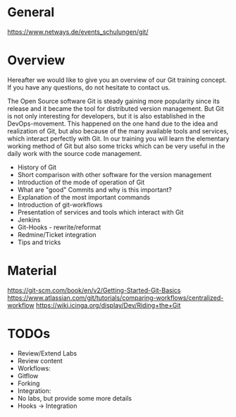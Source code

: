# General

https://www.netways.de/events_schulungen/git/

# Overview

Hereafter we would like to give you an overview of our Git training concept. If you have any questions, do not hesitate to contact us.

The Open Source software Git is steady gaining more popularity since its release and it became the tool for distributed version management. But Git is not only interesting for developers, but it is also established in the DevOps-movement. This happened on the one hand due to the idea and realization of Git, but also because of the many available tools and services, which interact perfectly with Git.
In our training you will learn the elementary working method of Git but also some tricks which can be very useful in the daily work with the source code management.


* History of Git
* Short comparison with other software  for the version management
* Introduction of the mode of operation of Git
* What are "good" Commits and why is this important?
* Explanation of the most important commands
* Introduction of git-workflows
* Presentation of services and tools which interact with Git
 * Jenkins
 * Git-Hooks - rewrite/reformat
 * Redmine/Ticket integration
* Tips and tricks

# Material

https://git-scm.com/book/en/v2/Getting-Started-Git-Basics
https://www.atlassian.com/git/tutorials/comparing-workflows/centralized-workflow
https://wiki.icinga.org/display/Dev/Riding+the+Git

# TODOs

* Review/Extend Labs
* Review content
* Workflows:
 * Gitflow
 * Forking
* Integration:
 * No labs, but provide some more details
* Hooks -> Integration
